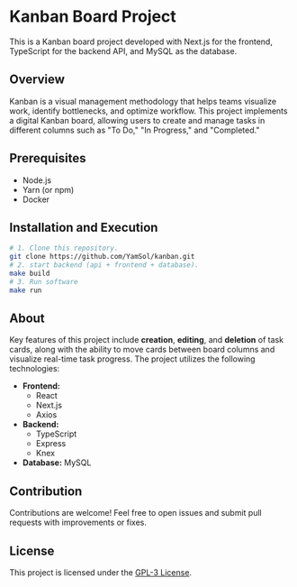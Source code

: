 # Kanban Board Project

This is a Kanban board project developed with Next.js for the frontend, TypeScript for the backend API, and MySQL as the database.

## Overview

Kanban is a visual management methodology that helps teams visualize work, identify bottlenecks, and optimize workflow. This project implements a digital Kanban board, allowing users to create and manage tasks in different columns such as "To Do," "In Progress," and "Completed."

## Prerequisites

- Node.js
- Yarn (or npm)
- Docker

## Installation and Execution

```sh
# 1. Clone this repository.
git clone https://github.com/YamSol/kanban.git
# 2. start backend (api + frontend + database).
make build
# 3. Run software
make run
```

## About

Key features of this project include **creation**, **editing**, and **deletion** of task cards, along with the ability to move cards between board columns and visualize real-time task progress. The project utilizes the following technologies:

- **Frontend:** 
  - React
  - Next.js
  - Axios
- **Backend:** 
  - TypeScript
  - Express
  - Knex
- **Database:** MySQL

## Contribution

Contributions are welcome! Feel free to open issues and submit pull requests with improvements or fixes.

## License

This project is licensed under the [GPL-3 License](LICENSE).
